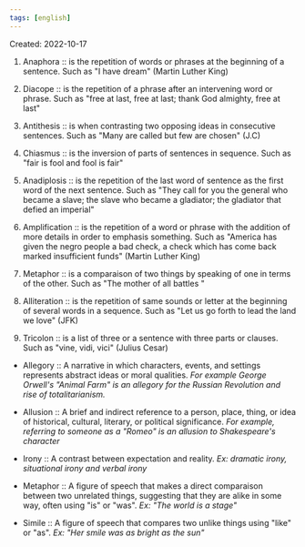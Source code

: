```yaml
---
tags: [english] 
---
```

Created: 2022-10-17

1. Anaphora :: is the repetition of words or phrases at the beginning of a sentence. Such as "I have dream" (Martin Luther King)
<!--SR:!2024-08-11,231,230-->
2. Diacope :: is the repetition of a phrase after an intervening word or phrase. Such as "free at last, free at last; thank God almighty, free at last"
<!--SR:!2024-03-25,54,150-->
 3. Antithesis :: is when contrasting two opposing ideas in consecutive sentences. Such as "Many are called but few are chosen" (J.C) 
<!--SR:!2024-10-21,445,250-->
4. Chiasmus :: is the inversion of parts of sentences in sequence. Such as "fair is fool and fool is fair"
<!--SR:!2024-04-13,67,130-->

5. Anadiplosis :: is the repetition of the last word of sentence as the first word of the next sentence. Such as "They call for you the general who became a slave; the slave who became a gladiator; the gladiator that defied an imperial"
<!--SR:!2024-03-23,20,170-->
 6. Amplification :: is the repetition of a word or phrase with the addition of more details in order to emphasis something. Such as "America has given the negro people a bad check, a check which has come back marked insufficient funds" (Martin Luther King) 
<!--SR:!2024-09-21,424,250-->
 7. Metaphor :: is a comparaison of two things by speaking of one in terms of the other. Such as "The mother of all battles "
<!--SR:!2026-04-09,762,250-->
8. Alliteration :: is the repetition of same sounds or letter at the beginning of several words in a sequence. Such as "Let us go forth to lead the land we love" (JFK)
<!--SR:!2026-01-30,758,270-->
 9. Tricolon :: is a list of three or a sentence with three parts or clauses. Such as "vine, vidi,  vici" (Julius Cesar) 
<!--SR:!2024-06-27,370,250-->
- Allegory :: A narrative in which characters, events, and settings represents abstract ideas or moral qualities. *For example George Orwell's "Animal Farm" is an allegory for the Russian Revolution and rise of totalitarianism.*
<!--SR:!2024-05-24,75,158-->
- Allusion :: A brief and indirect reference to a person, place, thing, or idea of historical, cultural, literary, or political significance. *For example, referring to someone as a "Romeo" is an allusion to Shakespeare's character*
<!--SR:!2024-04-03,22,178-->
- Irony :: A contrast between expectation and reality. *Ex: dramatic irony, situational irony and verbal irony*
<!--SR:!2024-06-29,158,238-->
- Metaphor :: A figure of speech that makes a direct comparaison between two unrelated things, suggesting that they are alike in some way, often using "is" or "was". *Ex: "The world is a stage"*
<!--SR:!2024-05-05,128,238-->
- Simile :: A figure of speech that compares two unlike things using "like" or "as". *Ex: "Her smile was as bright as the sun"*
<!--SR:!2024-08-13,185,238-->
